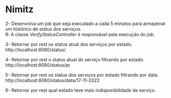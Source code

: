 # Nimitz

2- Desenvolva um job que seja executado a cada 5 minutos para armazenar um histórico de status dos serviços.<br/>
R: A classe <em>VerifyStatusController</em> é responsável pela execução do <em>job</em>.

3- Retornar por rest os status atual dos serviços por estado.<br/>
http://localhost:8080/status/

4- Retornar por rest o status atual do serviço filtrando por estado.<br/>
http://localhost:8080/status/pr

5- Retornar por rest os status dos serviços por estado filtrando por data.<br/>
http://localhost:8080/status/data/17-11-2022

6- Retornar por rest qual estado teve mais indisponibilidade de serviço.<br/>
